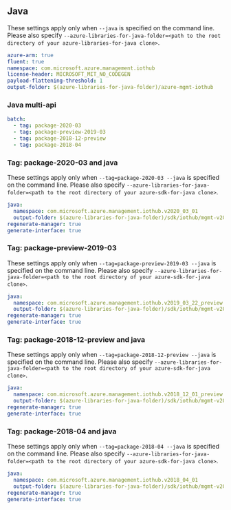 ## Java

These settings apply only when `--java` is specified on the command line.
Please also specify `--azure-libraries-for-java-folder=<path to the root directory of your azure-libraries-for-java clone>`.

``` yaml $(java)
azure-arm: true
fluent: true
namespace: com.microsoft.azure.management.iothub
license-header: MICROSOFT_MIT_NO_CODEGEN
payload-flattening-threshold: 1
output-folder: $(azure-libraries-for-java-folder)/azure-mgmt-iothub
```

### Java multi-api

``` yaml $(java) && $(multiapi)
batch:
  - tag: package-2020-03
  - tag: package-preview-2019-03
  - tag: package-2018-12-preview
  - tag: package-2018-04
```

### Tag: package-2020-03 and java

These settings apply only when `--tag=package-2020-03 --java` is specified on the command line.
Please also specify `--azure-libraries-for-java-folder=<path to the root directory of your azure-sdk-for-java clone>`.

``` yaml $(tag) == 'package-2020-03' && $(java) && $(multiapi)
java:
  namespace: com.microsoft.azure.management.iothub.v2020_03_01
  output-folder: $(azure-libraries-for-java-folder)/sdk/iothub/mgmt-v2020_03_01
regenerate-manager: true
generate-interface: true
```

### Tag: package-preview-2019-03

These settings apply only when `--tag=package-preview-2019-03 --java` is specified on the command line.
Please also specify `--azure-libraries-for-java-folder=<path to the root directory of your azure-sdk-for-java clone>`.

``` yaml $(tag) == 'package-preview-2019-03' && $(java) && $(multiapi)
java:
  namespace: com.microsoft.azure.management.iothub.v2019_03_22_preview
  output-folder: $(azure-libraries-for-java-folder)/sdk/iothub/mgmt-v2019_03_22_preview
regenerate-manager: true
generate-interface: true
```

### Tag: package-2018-12-preview and java

These settings apply only when `--tag=package-2018-12-preview --java` is specified on the command line.
Please also specify `--azure-libraries-for-java-folder=<path to the root directory of your azure-sdk-for-java clone>`.

``` yaml $(tag) == 'package-2018-12-preview' && $(java) && $(multiapi)
java:
  namespace: com.microsoft.azure.management.iothub.v2018_12_01_preview
  output-folder: $(azure-libraries-for-java-folder)/sdk/iothub/mgmt-v2018_12_01_preview
regenerate-manager: true
generate-interface: true
```

### Tag: package-2018-04 and java

These settings apply only when `--tag=package-2018-04 --java` is specified on the command line.
Please also specify `--azure-libraries-for-java-folder=<path to the root directory of your azure-sdk-for-java clone>`.

``` yaml $(tag) == 'package-2018-04' && $(java) && $(multiapi)
java:
  namespace: com.microsoft.azure.management.iothub.v2018_04_01
  output-folder: $(azure-libraries-for-java-folder)/sdk/iothub/mgmt-v2018_04_01
regenerate-manager: true
generate-interface: true
```